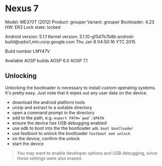 # Nexus 7

Model: ME370T (2012)
Product: grouper
Variant: grouper
Bootloader: 4.23
HW: ER3
Lock state: locked

Android version: 5.1.1
Kernel version: 3.1.10-gf5d7b7b8b
android-build@vpbs1,mtv.corp.google.com
Thu Jan 8 04:50:16 YTC 2015

Build number
LMY47V

Available AOSP builds
AOSP 6.0
AOSP 7.1

## Unlocking
Unlocking the bootloader is necessary to install custom operating systems. 
It's pretty easy. Just note that it wipes out any user data on the device.

- download the android platform tools
- unzip and extract to a suitable directory
- open a command prompt in the directory
- add to the path, e.g. ``export PATH=`pwd`:$PATH``
- ensure the device has USB debugging enabled
- use adb to boot into the the bootloader ``adb boot bootloader``
- use fastboot to unlock the bootloader ``fastboot oem unlock``
- on the device, confirm the unlock
- start the device

> You may want to enable developer options and USB debugging, since these
> settings were also erased.




